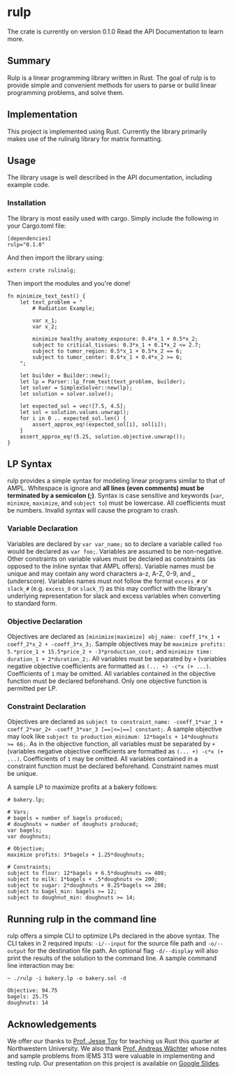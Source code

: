 # rulp
The crate is currently on version 0.1.0
Read the API Documentation to learn more.

## Summary
Rulp is a linear programming library written in Rust.
The goal of rulp is to provide simple and convenient methods for users to parse or build linear programming problems, and solve them.

## Implementation
This project is implemented using Rust.
Currently the library primarily makes use of the rulinalg library for matrix formatting.

## Usage
The library usage is well described in the API documentation, including example code.

### Installation
The library is most easily used with cargo. Simply include the following in your Cargo.toml file:


```
[dependencies]
rulp="0.1.0"
```


And then import the library using:


```
extern crate rulinalg;
```


Then import the modules and you're done!

```
fn minimize_text_test() {
	let text_problem = "	
		# Radiation Example;

		var x_1;
		var x_2;

		minimize healthy_anatomy_exposure: 0.4*x_1 + 0.5*x_2;
		subject to critical_tissues: 0.3*x_1 + 0.1*x_2 <= 2.7;
		subject to tumor_region: 0.5*x_1 + 0.5*x_2 == 6;
		subject to tumor_center: 0.6*x_1 + 0.4*x_2 >= 6;
	";

	let builder = Builder::new();
	let lp = Parser::lp_from_text(text_problem, builder);
	let solver = SimplexSolver::new(lp);
	let solution = solver.solve();

	let expected_sol = vec![7.5, 4.5];
	let sol = solution.values.unwrap();
	for i in 0 .. expected_sol.len() {
		assert_approx_eq!(expected_sol[i], sol[i]);
	}
	assert_approx_eq!(5.25, solution.objective.unwrap());
}
```

## LP Syntax
rulp provides a simple syntax for modeling linear programs similar to that of AMPL. Whitespace is ignore and **all lines (even comments) must be terminated by a semicolon (;)**. Syntax is case sensitive and keywords (`var`, `minimze`, `maximize`, and `subject to`) must be lowercase. All coefficients must be numbers. Invalid syntax will cause the program to crash. 
### Variable Declaration
Variables are declared by `var var_name;` so to declare a variable called `foo` would be declared as `var foo;`. Variables are assumed to be non-negative. Other constraints on variable values must be declared as constraints (as opposed to the inline syntax that AMPL offers). Variable names must be unique and may contain any word characters a-z, A-Z, 0-9, and _ (underscore). Variables names must not follow the format `excess_#` or `slack_#` (e.g. `excess_0` or `slack_7`) as this may conflict with the library's underlying representation for slack and excess variables when converting to standard form. 
### Objective Declaration
Objectives are declared as `[minimize|maximize] obj_name: coeff_1*x_1 + coeff_2*x_2 + -coeff_3*x_3;`. Sample objectives may be `maximize profits: 5.*price_1 + 15.5*price_2 + -3*production_cost;` and `minimize time: duration_1 + 2*duration_2;`. All variables must be separated by `+` (variables negative objective coefficients are formatted as `(... +) -c*x (+ ...)`. Coefficients of `1` may be omitted. All variables contained in the objective function must be declared beforehand. Only one objective function is permitted per LP.
### Constraint Declaration
Objectives are declared as `subject to constraint_name: -coeff_1*var_1 + coeff_2*var_2+ -coeff_3*var_3 [==|<=|==] constant;`. A sample objective may look like `subject to production_minimum: 12*bagels + 14*doughnuts >= 66;`. As in the objective function, all variables must be separated by `+` (variables negative objective coefficients are formatted as `(... +) -c*x (+ ...)`. Coefficients of `1` may be omitted. All variables contained in a constraint function must be declared beforehand. Constraint names must be unique. 

A sample LP to maximize profits at a bakery follows:

```
# bakery.lp;

# Vars;
# bagels = number of bagels produced;
# doughnuts = number of doughuts produced;
var bagels;
var doughnuts;

# Objective;
maximize profits: 3*bagels + 1.25*doughnuts;

# Constraints;
subject to flour: 12*bagels + 6.5*doughnuts <= 400;
subject to milk: 1*bagels + .5*doughnuts <= 200;
subject to sugar: 2*doughnuts + 0.25*bagels <= 200;
subject to bagel_min: bagels >= 12;
subject to doughnut_min: doughnuts >= 14;
```

## Running rulp in the command line
rulp offers a simple CLI to optimize LPs declared in the above syntax. The CLI takes in 2 required inputs: `-i/--input` for the source file path and `-o/--output` for the destination file path. An optional flag `-d/--display` will also print the results of the solution to the command line. A sample command line interaction may be: 

```
~ ./rulp -i bakery.lp -o bakery.sol -d
  
Objective: 94.75
bagels: 25.75
doughnuts: 14
```

## Acknowledgements
We offer our thanks to [Prof. Jesse Tov](http://users.eecs.northwestern.edu/~jesse/) for teaching us Rust this quarter at Northwestern University. We also thank [Prof. Andreas Wächter](http://users.iems.northwestern.edu/~andreasw/) whose notes and sample problems from IEMS 313 were valuable in implementing and testing rulp. Our presentation on this project is available on [Google Slides](https://docs.google.com/presentation/d/1wrIj6-vqYLlUw0w4H3f_DWa6Of2Hpiv3eoH67ACDEBw/pub?start=false&loop=false&delayms=3000).
